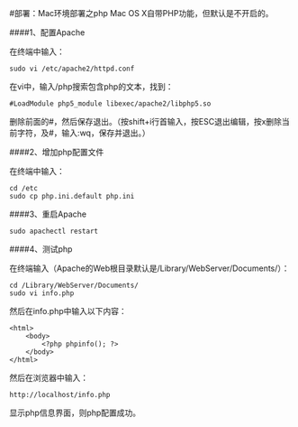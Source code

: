 #部署：Mac环境部署之php
Mac OS X自带PHP功能，但默认是不开启的。

####1、配置Apache

在终端中输入：

	sudo vi /etc/apache2/httpd.conf
	
在vi中，输入/php搜索包含php的文本，找到：

	#LoadModule php5_module libexec/apache2/libphp5.so

删除前面的#，然后保存退出。（按shift+i行首输入，按ESC退出编辑，按x删除当前字符，及#，输入:wq，保存并退出。）

####2、增加php配置文件

在终端中输入：

	cd /etc	sudo cp php.ini.default php.ini

####3、重启Apache

	sudo apachectl restart
	
####4、测试php

在终端输入（Apache的Web根目录默认是/Library/WebServer/Documents/）：

	cd /Library/WebServer/Documents/
	sudo vi info.php
	
然后在info.php中输入以下内容：
	
	<html>
		<body>
			<?php phpinfo(); ?>
		</body>
	</html>

然后在浏览器中输入：
	
	http://localhost/info.php
	
显示php信息界面，则php配置成功。